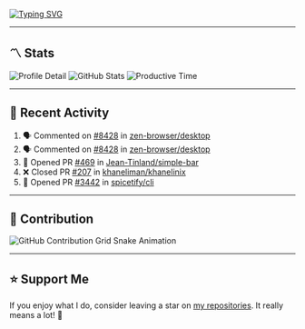 [![Typing SVG](https://readme-typing-svg.demolab.com?font=&duration=2500&pause=100&center=true&vCenter=true&multiline=true&width=1000&height=60&lines=Hi+There!;Welcome+to+my+Github+profile+%F0%9F%91%8B)](https://git.io/typing-svg)

---

## 〽️ Stats

![Profile Detail](http://github-profile-summary-cards.vercel.app/api/cards/profile-details?username=phucisstupid&theme=transparent)
![GitHub Stats](http://github-profile-summary-cards.vercel.app/api/cards/stats?username=phucisstupid&theme=transparent)
![Productive Time](http://github-profile-summary-cards.vercel.app/api/cards/productive-time?username=phucisstupid&theme=transparent&utcOffset=8)

---

## 📝 Recent Activity

<!--START_SECTION:activity-->
1. 🗣 Commented on [#8428](https://github.com/zen-browser/desktop/issues/8428#issuecomment-2993616169) in [zen-browser/desktop](https://github.com/zen-browser/desktop)
2. 🗣 Commented on [#8428](https://github.com/zen-browser/desktop/issues/8428#issuecomment-2992095133) in [zen-browser/desktop](https://github.com/zen-browser/desktop)
3. 💪 Opened PR [#469](https://github.com/Jean-Tinland/simple-bar/pull/469) in [Jean-Tinland/simple-bar](https://github.com/Jean-Tinland/simple-bar)
4. ❌ Closed PR [#207](https://github.com/khaneliman/khanelinix/pull/207) in [khaneliman/khanelinix](https://github.com/khaneliman/khanelinix)
5. 💪 Opened PR [#3442](https://github.com/spicetify/cli/pull/3442) in [spicetify/cli](https://github.com/spicetify/cli)
<!--END_SECTION:activity-->

<!--START_SECTION:waka-->

<!--END_SECTION:waka-->

---

## 🐍 Contribution

<picture>
  <source media="(prefers-color-scheme: dark)" srcset="https://raw.githubusercontent.com/phucleeuwu/phucleeuwu/output/github-contribution-grid-snake-dark.svg">
  <source media="(prefers-color-scheme: light)" srcset="https://raw.githubusercontent.com/phucleeuwu/phucleeuwu/output/github-contribution-grid-snake.svg">
  <img alt="GitHub Contribution Grid Snake Animation" src="https://raw.githubusercontent.com/phucleeuwu/phucleeuwu/output/github-contribution-grid-snake.svg">
</picture>

---

## ⭐ Support Me

If you enjoy what I do, consider leaving a star on [my repositories](https://github.com/phucleeuwu?tab=repositories&type=source). It really means a lot! 💙
